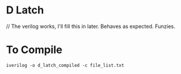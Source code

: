 # D Latch

// The verilog works, I'll fill this in later. Behaves as expected. Funzies.

# To Compile
```
iverilog -o d_latch_compiled -c file_list.txt 
```
